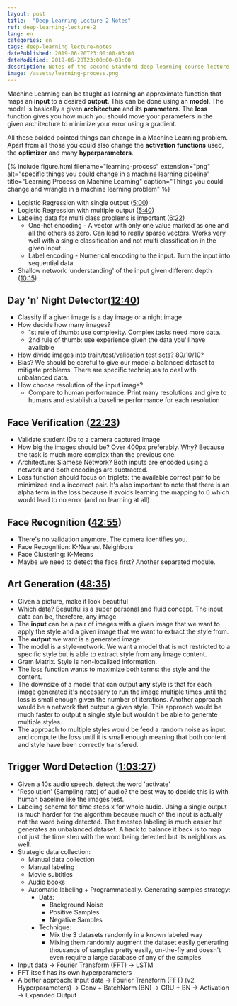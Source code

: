 ```yaml
---
layout: post
title:  "Deep Learning Lecture 2 Notes"
ref: deep-learning-lecture-2
lang: en
categories: en
tags: deep-learning lecture-notes
datePublished: 2019-06-20T23:00:00-03:00
dateModified: 2019-06-20T23:00:00-03:00
description: Notes of the second Stanford deep learning course lecture.
image: /assets/learning-process.png
---
```


Machine Learning can be taught as learning an approximate function that maps an **input** to a desired **output**. This can be done using an **model**. The model is basically a given **architecture** and its **parameters**. The **loss** function gives you how much you should move your parameters in the given architecture to minimize your error using a gradient.

All these bolded pointed things can change in a Machine Learning problem. Apart from all those you could also change the **activation functions** used, the **optimizer** and many **hyperparameters**.

{% include figure.html filename="learning-process" extension="png" alt="specific things you could change in a machine learning pipeline" title="Learning Process on Machine Learning" caption="Things you could change and wrangle in a machine learning problem" %}

* Logistic Regression with single output (<a href="https://youtu.be/AwQHqWyHRpU?t=295" rel="nofollow">5:00</a>)
* Logistic Regression with multiple output (<a href="https://youtu.be/AwQHqWyHRpU?t=341" rel="nofollow">5:40</a>)
* Labeling data for multi class problems is important (<a href="https://youtu.be/AwQHqWyHRpU?t=382" rel='nofollow'>6:22</a>)
	* One-hot encoding - A vector with only one value marked as one and all the others as zero. Can lead to really sparse vectors. Works very well with a single classification and not multi classification in the given input.
	* Label encoding - Numerical encoding to the input. Turn the input into sequential data
* Shallow network 'understanding' of the input given different depth (<a href="https://youtu.be/AwQHqWyHRpU?t=615" rel='nofollow'>10:15</a>)

## Day 'n' Night Detector(<a href="https://youtu.be/AwQHqWyHRpU?t=763" rel='nofollow'>12:40</a>)
- Classify if a given image is a day image or a night image
- How decide how many images? 
	- 1st rule of thumb: use complexity. Complex tasks need more data. 
	- 2nd rule of thumb: use experience given the data you'll have available
- How divide images into train/test/validation test sets? 80/10/10?
- Bias? We should be careful to give our model a balanced dataset to mitigate problems. There are specific techniques to deal with unbalanced data.
- How choose resolution of the input image?
	- Compare to human performance. Print many resolutions and give to humans and establish a baseline performance for each resolution

## Face Verification (<a href="https://youtu.be/AwQHqWyHRpU?t=1343" rel='nofollow'>22:23</a>)
- Validate student IDs to a camera captured image
- How big the images should be? Over 400px preferably. Why? Because the task is much more complex than the previous one. 
- Architecture: Siamese Network? Both inputs are encoded using a network and both encodings are subtracted.
- Loss function should focus on triplets: the available correct pair to be minimized and a incorrect pair. It's also important to note that there is an alpha term in the loss because it avoids learning the mapping to 0 which would lead to no error (and no learning at all)

## Face Recognition (<a href="https://youtu.be/AwQHqWyHRpU?t=2577" rel='nofollow'>42:55</a>)
- There's no validation anymore. The camera identifies you.
- Face Recognition: K-Nearest Neighbors
- Face Clustering: K-Means
- Maybe we need to detect the face first? Another separated module.

## Art Generation (<a href="https://youtu.be/AwQHqWyHRpU?t=2915" rel='nofollow'>48:35</a>)
- Given a picture, make it look beautiful
- Which data? Beautiful is a super personal and fluid concept. The input data can be, therefore, any image
- The **input** can be a pair of images with a given image that we want to apply the style and a given image that we want to extract the style from.
- The **output** we want is a generated image
- The model is a style-network. We want a model that is not restricted to a specific style but is able to extract style from any image content.
- Gram Matrix. Style is non-localized information.
- The loss function wants to maximize both terms: the style and the content.
- The downsize of a model that can output **any** style is that for each image generated it's necessary to run the image multiple times until the loss is small enough given the number of iterations. Another approach would be a network that output a given style. This approach would be much faster to output a single style but wouldn't be able to generate multiple styles.
- The approach to multiple styles would be feed a random noise as input and compute the loss until it is small enough meaning that both content and style have been correctly transfered.

## Trigger Word Detection (<a href="https://youtu.be/AwQHqWyHRpU?t=3807" rel='nofollow'>1:03:27</a>)
- Given a 10s audio speech, detect the word 'activate'
- 'Resolution' (Sampling rate) of audio? the best way to decide this is with human baseline like the images test.
- Labeling schema for time steps x for whole audio. Using a single output is much harder for the algorithm because much of the input is actually not the word being detected. The timestep labeling is much easier but generates an unbalanced dataset. A hack to balance it back is to map not just the time step with the word being detected but its neighbors as well.
- Strategic data collection:
	- Manual data collection
	- Manual labeling
	- Movie subtitles
	- Audio books
	- Automatic labeling + Programmatically. Generating samples strategy:
		- Data:
			- Background Noise
			- Positive Samples
			- Negative Samples
		- Technique:
			- Mix the 3 datasets randomly in a known labeled way
			- Mixing them randomly augment the dataset easily generating thousands of samples pretty easily, on-the-fly and doesn't even require a large database of any of the samples
- Input data -> Fourier Transform (FFT) -> LSTM
- FFT itself has its own hyperparameters
- A better approach: Input data -> Fourier Transform (FFT) (v2 Hyperparameters) -> Conv + BatchNorm (BN) -> GRU + BN -> Activation -> Expanded Output